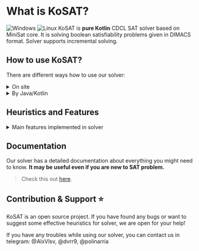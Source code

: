 # What is KoSAT?
![Windows](https://github.com/UnitTestBot/kosat/actions/workflows/build-windows.yml/badge.svg) ![Linux](https://github.com/UnitTestBot/kosat/actions/workflows/build-linux.yml/badge.svg) 
KoSAT is **pure Kotlin** CDCL SAT solver based on MiniSat core.
It is solving boolean satisfiability problems given in DIMACS format.
Solver supports incremental solving.

## How to use KoSAT?
There are different ways how to use our solver:
<details>
  <summary>On site</summary>
<br/>

In the picture below you can see site dialog window. 
All you need is to enter the problem in DIMACS format and click
`CHECK SAT` button.


[![img](assets/site.png)](http://www.utbot.org/kosat/)

The site is available at the link below:

> http://www.utbot.org/kosat/
____________
</details>
<details>
  <summary>By Java/Kotlin</summary>
<br/>

Use KoSAT directly from Kotlin. You can add it as a JitPack
dependency. 

To get a Git project into your build:

- **Step 1**. Add the JitPack repository to your build file

Add it in your root build.gradle at the end of repositories:


```
allprojects {
    repositories {
        ...
        maven(url = "https://jitpack.io")
    }
}
```

- **Step 2**. Add the dependency

```
dependencies {
    implementation("com.github.UnitTestBot.kosat:kosat:main-SNAPSHOT")
}
```

Now you can use KoSAT project.
### Here is simple code example:
```
import org.kosat.Kosat

fun main() {
// Create the SAT solver:
val solver = Kosat(mutableListOf(), 0)

    // Allocate two variables:
    solver.addVariable()
    solver.addVariable()

    // Encode TIE-SHIRT problem:
    solver.addClause(-1, 2)
    solver.addClause(1, 2)
    solver.addClause(-1, -2)
    // solver.addClause(1, -2) // UNSAT with this clause

    // Solve the SAT problem:
    val result = solver.solve()
    println("result = $result")

    // Get the model:
    val model = solver.getModel()
    println("model = $model")
}
```
Find more about KoSAT interface [here](docs/interface.md).
____________
</details>

## Heuristics and Features

<details>
  <summary>Main features implemented in solver</summary>
<br/>

1. [ReNumeration](docs/numeration.md)
2. [Trail](docs/trail.md)
3. [Conflict analysis](docs/analyze.md)
4. [Backjump](docs/backjump.md)
5. [Propagation](docs/propagation.md)
6. [2-watched literals](docs/watched%20literals.md)
7. [VSIDS](docs/branching.md)
8. [Luby restarts](docs/restarts.md)
9. [Phase saving](docs/phase%20saving.md)
10. [ReduceDB based on LBD](docs/reduceDB.md)
11. [Incremental solving](docs/incremental.md)
</details>

## Documentation

Our solver has a detailed documentation about everything you might
need to know. **It may be useful even if you are new to SAT problem.**


> Check this out [here](docs/docs.md).

## Contribution & Support ⭐
KoSAT is an open source project. If you have found any bugs
or want to suggest some effective heuristics for solver, we are
open for your help! 

If you have any troubles while using our solver, you can contact
us in telegram:
@AlxVlsv, @dvrr9, @polinarria
